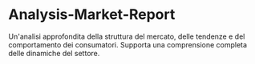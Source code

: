 # Analysis-Market-Report
Un'analisi approfondita della struttura del mercato, delle tendenze e del comportamento dei consumatori. Supporta una comprensione completa delle dinamiche del settore.
